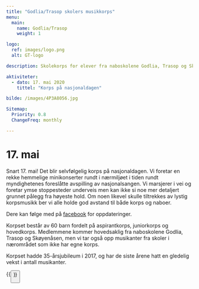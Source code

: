 ```yaml
---
title: "Godlia/Trasop skolers musikkorps"
menu:
  main:
    name: Godlia/Trasop
    weight: 1

logo:
  ref: images/logo.png
  alt: GT-logo

description: Skolekorps for elever fra naboskolene Godlia, Trasop og Skøyenåsen.

aktiviteter:
  - dato: 17. mai 2020
    tittel: "Korps på nasjonaldagen"

bilde: /images/4P3A8056.jpg

Sitemap:
  Priority: 0.8
  ChangeFreq: monthly

---
```


17\. mai
=======

Snart 17. mai! Det blir selvfølgelig korps på nasjonaldagen. Vi foretar en rekke
hemmelige minikonserter rundt i nærmiljøet i tiden rundt myndighetenes foreslåtte
avspilling av nasjonalsangen. Vi marsjerer i vei og foretar ymse stoppesteder
underveis men kan ikke si noe mer detaljert grunnet pålegg fra høyeste hold.
Om noen likevel skulle tiltrekkes av lystig korpsmusikk ber vi alle holde god
avstand til både korps og naboer.

Dere kan følge med på [facebook](https://www.facebook.com/events/779401349257245/) for
oppdateringer.

Korpset består av 60 barn fordelt på aspirantkorps, juniorkorps og hovedkorps.
Medlemmene kommer hovedsaklig fra naboskolene Godlia, Trasop og Skøyenåsen, men
vi tar også opp musikanter fra skoler i nærområdet som ikke har egne korps.

Korpset hadde 35-årsjubileum i 2017, og har de siste årene hatt en gledelig
vekst i antall musikanter.

{{<button link="bli_medlem" tekst="Bli medlem" >}}

